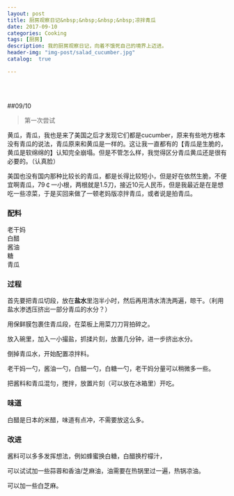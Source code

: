 ```yaml
---
layout: post
title: 厨房观察日记&nbsp;&nbsp;&nbsp;&nbsp;凉拌青瓜
date: 2017-09-10
categories: Cooking
tags: [厨房]
description: 我的厨房观察日记，向着不饿死自己的境界上迈进。
header-img: "img-post/salad_cucumber.jpg"
catalog:  true

---
```


 <br />
 <br />
    
    
##09/10
 <br />
>第一次尝试

黄瓜，青瓜，我也是来了美国之后才发现它们都是cucumber，原来有些地方根本没有青瓜的说法，青瓜原来和黄瓜是一样的。这让我一直都有的【青瓜是生脆的，黄瓜是软绵绵的】认知完全崩塌。但是不管怎么样，我觉得区分青瓜黄瓜还是很有必要的。（认真脸）

美国也没有国内那种比较长的青瓜，都是长得比较短小，但是好在依然生脆，不便宜啊青瓜，79￠一小根，两根就是1.5刀，接近10元人民币，但是我最近是在是想吃一些凉菜，于是买回来做了一顿老妈版凉拌青瓜，或者说是拍青瓜。

### 配料

老干妈 <br />
白醋 <br />
酱油 <br />
糖 <br />
青瓜 <br />

### 过程 

首先要把青瓜切段，放在**盐水**里泡半小时，然后再用清水清洗两遍，晾干。（利用盐水渗透压挤出一部分青瓜的水分？）

用保鲜膜包裹住青瓜段，在菜板上用菜刀刀背拍碎之。

放入碗里，加入一小撮盐，抓揉片刻，放置几分钟，进一步挤出水分。

倒掉青瓜水，开始配置凉拌料。

老干妈一勺，酱油一勺，白醋一勺，白糖一勺，老干妈分量可以稍微多一些。

把酱料和青瓜混匀，搅拌，放置片刻（可以放在冰箱里）开吃。

### 味道

白醋是日本的米醋，味道有点冲，不需要放这么多。

### 改进

酱料可以多多发挥想法，例如蜂蜜换白糖，白醋换柠檬汁，

可以试试加一些蒜蓉和香油/芝麻油，油需要在热锅里过一遍，热锅凉油。

可以加一些白芝麻。



